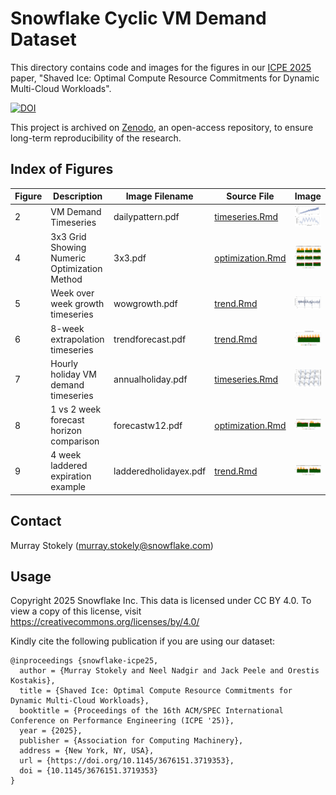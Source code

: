 # Snowflake Cyclic VM Demand Dataset

This directory contains code and images for the figures in our
[ICPE 2025](https://icpe2025.spec.org/) paper, "Shaved Ice: Optimal Compute Resource Commitments for
Dynamic Multi-Cloud Workloads".

[![DOI](https://zenodo.org/badge/DOI/10.5281/zenodo.15015992.svg)](https://doi.org/10.5281/zenodo.15015992)

This project is archived on [Zenodo](https://zenodo.org/), an open-access repository, to ensure long-term reproducibility of the research.

## Index of Figures

| Figure | Description                                  | Image Filename    | Source File                          | Image                                        |
|--------|----------------------------------------------|-------------------|--------------------------------------|----------------------------------------------|
| 2      | VM Demand Timeseries                         | dailypattern.pdf  | [timeseries.Rmd](timeseries.Rmd)     | <img src="dailypattern.png" width=200/>      |
| 4      | 3x3 Grid Showing Numeric Optimization Method | 3x3.pdf           | [optimization.Rmd](optimization.Rmd) | <img src="3x3.png" width=200/>               |
| 5      | Week over week growth timeseries             | wowgrowth.pdf     | [trend.Rmd](trend.Rmd)               | <img src="wowgrowth.png" width=200/>         |
| 6      | 8-week extrapolation timeseries              | trendforecast.pdf | [trend.Rmd](trend.Rmd)               | <img src="trendforecast.png" width=200/>     |
| 7      | Hourly holiday VM demand timeseries          | annualholiday.pdf | [timeseries.Rmd](timeseries.Rmd)     | <img src="annualholiday.png" width=200/>     |
| 8      | 1 vs 2 week forecast horizon comparison | forecastw12.pdf | [optimization.Rmd](optimization.Rmd) | <img src="forecastw12.png" width=200/>       |
| 9      | 4 week laddered expiration example | ladderedholidayex.pdf | [trend.Rmd](trend.Rmd)               | <img src="ladderedholidayex.png" width=200/> |

## Contact

Murray Stokely (murray.stokely@snowflake.com)

## Usage

Copyright 2025 Snowflake Inc. This data is licensed under CC BY 4.0.
To view a copy of this license, visit https://creativecommons.org/licenses/by/4.0/

Kindly cite the following publication if you are using our dataset:

```
@inproceedings {snowflake-icpe25,
  author = {Murray Stokely and Neel Nadgir and Jack Peele and Orestis Kostakis},
  title = {Shaved Ice: Optimal Compute Resource Commitments for Dynamic Multi-Cloud Workloads},
  booktitle = {Proceedings of the 16th ACM/SPEC International Conference on Performance Engineering (ICPE '25)},
  year = {2025},
  publisher = {Association for Computing Machinery},
  address = {New York, NY, USA},
  url = {https://doi.org/10.1145/3676151.3719353},
  doi = {10.1145/3676151.3719353}
}
```